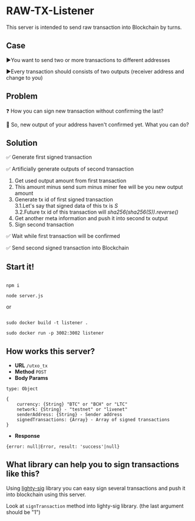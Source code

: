 # RAW-TX-Listener
This server is intended to send raw transaction into Blockchain by turns.

## Case
▶️You want to send two or more transactions to different addresses

▶️Every transaction should consists of two outputs (receiver address and change to you)

## Problem
❓ How you can sign new transaction without confirming the last?

🤔 So, new output of your address haven't confirmed yet. What you can do?

## Solution
✅ Generate first signed transaction

✅ Artificially generate outputs of second transaction

1. Get used output amount from first transaction
2. This amount minus send sum minus miner fee will be you new output amount
3. Generate tx id of first signed transaction  
  3.1.Let's say that signed data of this tx is *S*  
  3.2.Future tx id of this transaction will *sha256(sha256(S)).reverse()*  
4. Get another meta information and push it into second tx output  
5. Sign second transaction  

✅ Wait while first transaction will be confirmed

✅ Send second signed transaction into Blockchain

## Start it!
```

npm i

node server.js

```

or

```

sudo docker build -t listener .

sudo docker run -p 3002:3002 listener

```

## How works this server?
* **URL**
```/utxo_tx```
* **Method**
  `POST`
*  **Body Params**
```
type: Object

{
    currency: {String} "BTC" or "BCH" or "LTC"
    network: {String} - "testnet" or "livenet"
    senderAddress: {String} - Sender address
    signedTransactions: {Array} - Array of signed transactions
}
```
*  **Response**
```
{error: null|Error, result: 'success'|null}
```

##  **What library can help you to sign transactions like this?**
Using [lighty-sig](https://github.com/button-tech/lighty-sig) library you can easy sign several transactions and push it into blockchain using this server.

Look at `signTransaction` method into lighty-sig library. (the last argument should be "1")
